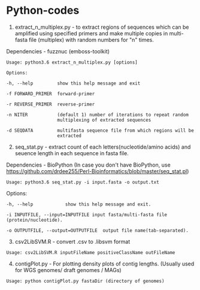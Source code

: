 # Python-codes
1. extract_n_multiplex.py - to extract regions of sequences which can be amplified using specified primers and make multiple copies in multi-fasta file (multiplex) with random numbers for "n" times.

  Dependencies - fuzznuc (emboss-toolkit)

    Usage: python3.6 extract_n_multiplex.py [options]

    Options:

    -h, --help         show this help message and exit
  
    -f FORWARD_PRIMER  forward-primer
  
    -r REVERSE_PRIMER  reverse-primer
  
    -n NITER           (default 1) number of iterations to repeat random
                       multiplexing of extracted sequences
                     
    -d SEQDATA         multifasta sequence file from which regions will be
                       extracted
  
  2. seq_stat.py - extract count of each letters(nucleotide/amino acids) and seuence length in each sequence in fasta file.
  
   Dependencies - BioPython (In case you don't have BioPython, use https://github.com/drdee255/Perl-Bioinformatics/blob/master/seq_stat.pl)
    
    Usage: python3.6 seq_stat.py -i input.fasta -o output.txt
   
   Options:
   
    -h, --help            show this help message and exit.
    
    -i INPUTFILE, --input=INPUTFILE	input fasta/multi-fasta file (protein/nucleotide).
    
    -o OUTPUTFILE, --output=OUTPUTFILE	output file name(tab-separated).
  3. csv2LibSVM.R - convert .csv to .libsvm format
   
    Usage: csv2LibSVM.R inputFileName positiveClassName outFileName
 
  4. contigPlot.py - For plotting density plots of contig lengths. (Usually used for WGS genomes/ draft genomes / MAGs)
   
    Usage: python contigPlot.py fastaDir (directory of genomes) 
    
